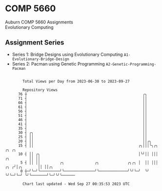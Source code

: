 # COMP 5660
Auburn COMP 5660 Assignments  
Evolutionary Computing

## Assignment Series
- Series 1: Bridge Designs using Evolutionary Computing `A1-Evolutionary-Bridge-Design`
- Series 2: Pacman using Genetic Programming `A2-Genetic-Programming-Pacman`

```

        Total Views per Day from 2023-06-30 to 2023-09-27

        Repository Views
      76 ┼                                                     ╭╮
      71 ┤                                                     ││
      66 ┤                                                     ││
      61 ┤                                                     ││
      56 ┤                                                     ││
      51 ┤                                                     ││
      46 ┤                                                     ││
      41 ┤                                                     ││
      35 ┤                                                     ││
      30 ┤ ╭╮                                                  ││
      25 ┤ ││                                                  ││
      20 ┤ ││                                                  ││╭╮
      15 ┤ ││                                                ╭╮│││╰╮╭╮                ╭╮ ╭╮
      10 ┤ ││ ╭╮                                             │╰╯││ │││     ╭╮         ││ ││
       5 ┤ ││ ││         ╭╮              ╭╮             ╭╮╭╮ │  ││ │││ ╭╮ ╭╯│╭╮       ││ ││╭╮
       0 ┼─╯╰─╯╰─────────╯╰──────────────╯╰─────────────╯╰╯╰─╯  ╰╯ ╰╯╰─╯╰─╯ ╰╯╰───────╯╰─╯╰╯╰──────

        Chart last updated - Wed Sep 27 00:35:53 2023 UTC
        
```
